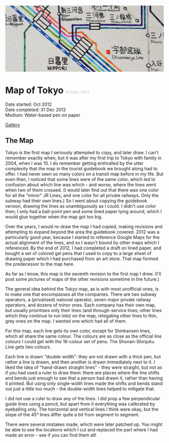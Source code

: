 ![Tokyo Map Header Image](./tokyo-header.jpg)

# Map of Tokyo <span style="font-size:0.4em; color:lightgrey">12 June, 2021</span>

Date started: Oct 2012  
Date completed: 31 Dec 2012  
Medium: Water-based pen on paper  

[Gallery](/gallery/)

## The Map  
Tokyo is the first map I seriously attempted to copy, and later draw. I can't remember exactly when, but it was after my first trip to Tokyo with family in 2004, when I was 10. I do remember getting enthralled by the utter complexity that the map in the tourist guidebook we brought along had to offer. I had never seen so many colors on a transit map before in my life. But even then, I noticed that some lines were of the same color, which led to confusion about which line was which - and worse, where the lines went when two of them crossed. (I would later find out that there was one color for all the "minor" JR Lines, and one color for all private railways. Only the subway had their own lines.) So I went about copying the guidebook version, drawing the lines as unambiguously as I could. I didn't use color then; I only had a ball-point pen and some lined paper lying around, which I would glue together when the map got too big.

Over the years, I would re-draw the map I had copied, making revisions and attempting to expand beyond the area the guidebook covered. 2012 was a particularly good year, because I started to reference Google Maps for the actual alignment of the lines, and so I wasn't bound by other maps which I referenced. By the end of 2012, I had completed a draft on lined paper, and bought a set of colored gel pens that I used to copy to a large sheet of drawing paper which I had purchased from an art store. That map formed the predecessor to the map here.  

As far as I know, this map is the seventh revision to the first map I drew. (I'll post some pictures of maps of the other revisions sometime in the future.)  

The general idea behind the Tokyo map, as is with most unofficial ones, is to make one that encompasses all the companies. There are two subway operators, a (privatised) national operator, seven major private railway operators, and dozens of minor ones. Each company has their own map, but usually prioritises only their lines (and through-service lines; other lines which they continue to run into) on the map, relegating other lines to thin, grey ones on the map. I wanted one which had all of them.  

For this map, each line gets its own color, except for Shinkansen lines, which all share the same colour. The colours are as close as the official line colours I could get with the 16-colour set of pens. The Shonan-Shinjuku Line gets two colours.  

Each line is drawn "double-width": they are not drawn with a thick pen, but rather a line is drawn, and then another is drawn immediately next to it. I liked the idea of "hand-drawn straight lines" - they were straight, but not as if you had used a ruler to draw them: there are places where the line shifts and bends just enough to see that a person had drawn it, rather than having it printed. But using only single-width lines made the shifts and bends stand out just a little too much - the double-width lines helped to mitigate that.  

I did not use a ruler to draw any of the lines. I did prop a few perpendicular guide lines using a pencil, but apart from it everything was calibrated by eyeballing only. The horizontal and vertical lines I think were okay, but the slope of the 45&deg; lines differ quite a bit from segment to segment.  

There were several mistakes made, which were later patched up. You might be able to see the locations which I cut and replaced the part where I had made an error - see if you can find them all!  
